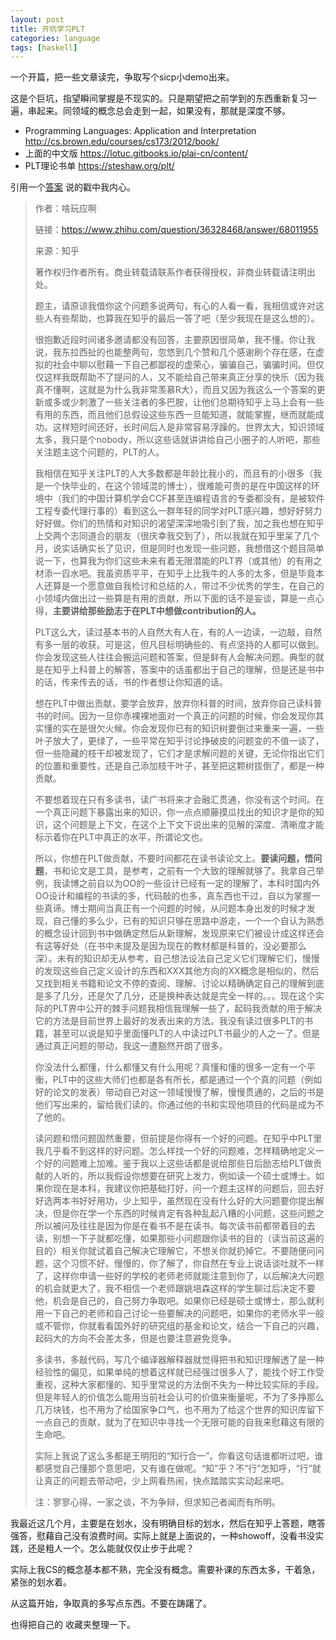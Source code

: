 ```yaml
---
layout: post
title: 开坑学习PLT
categories: language
tags: [haskell]
---
```


  

一个开篇，把一些文章读完，争取写个sicp小demo出来。

这是个巨坑，指望瞬间掌握是不现实的。只是期望把之前学到的东西重新复习一遍，串起来。同领域的概念总会走到一起，如果没有，那就是深度不够。

- Programming Languages: Application and Interpretation http://cs.brown.edu/courses/cs173/2012/book/
- 上面的中文版 https://lotuc.gitbooks.io/plai-cn/content/
- PLT理论书单 https://steshaw.org/plt/



引用一个[答案](https://www.zhihu.com/question/36328468/answer/68011955) 说的戳中我内心。

>作者：啥玩应啊
>
>链接：https://www.zhihu.com/question/36328468/answer/68011955
>
>来源：知乎
>
>著作权归作者所有。商业转载请联系作者获得授权，非商业转载请注明出处。
>
>题主，请原谅我借你这个问题多说两句，有心的人看一看，我相信或许对这些人有些帮助，也算我在知乎的最后一答了吧（至少我现在是这么想的）。
>
>很抱歉近段时间诸多邀请都没有回答，主要原因很简单，我不懂。你让我说，我东拉西扯的也能整两句，忽悠到几个赞和几个感谢刷个存在感，在虚拟的社会中聊以慰藉一下自己都鄙视的虚荣心，骗骗自己，骗骗时间。但仅仅这样我既帮助不了提问的人，又不能给自己带来真正分享的快乐（因为我真不懂啊，这就是为什么我非常羡慕R大），而且又因为我这么一个答案的更新或多或少刺激了一些关注者的多巴胺，让他们总期待知乎上马上会有一些有用的东西，而且他们总假设这些东西一旦能知道，就能掌握，继而就能成功。这样短时间还好，长时间后人是非常容易浮躁的。世界太大，知识领域太多，我只是个nobody，所以这些话就讲讲给自己小圈子的人听吧，那些关注题主这个问题的，PLT的人。
>
>我相信在知乎关注PLT的人大多数都是年龄比我小的，而且有的小很多（我是一个快毕业的，在这个领域混的博士），很难能可贵的是在中国这样的环境中（我们的中国计算机学会CCF甚至连编程语言的专委都没有，是被软件工程专委代理行事的）看到这么一群年轻的同学对PLT感兴趣，想好好努力好好做。你们的热情和对知识的渴望深深地吸引到了我，加之我也想在知乎上交两个志同道合的朋友（很庆幸我交到了），所以我就在知乎里呆了几个月，说实话确实长了见识，但是同时也发现一些问题，我想借这个题目简单说一下，也算我为你们这些未来有着无限潜能的PLT界（或其他）的有用之材添一舀水吧。我虽资质平平，在知乎上比我牛的人多的太多，但是毕竟本人还算是一个愿意做自我检讨和总结的人，带过不少优秀的学生，在自己的小领域内做出过一些算是有用的贡献，所以下面的话不是妄谈，算是一点心得，**主要讲给那些励志于在PLT中想做contribution的人。**
>
>PLT这么大，读过基本书的人自然大有人在，有的人一边读，一边敲，自然有多一层的收获。可是这，但凡目标明确些的、有点坚持的人都可以做到。你会发现这些人往往会搬运问题和答案，但是鲜有人会解决问题。典型的就是在知乎上科普上的解答，答案中的话虽都出于自己的理解，但是还是书中的话，传来传去的话，书的作者想让你知道的话。
>
>想在PLT中做出贡献，要学会放弃，放弃你科普的时间，放弃你自己读科普书的时间。因为一旦你赤裸裸地面对一个真正的问题的时候，你会发现你其实懂的实在是很欠火候。你会发现你已有的知识树要倒过来重来一遍，一些叶子放大了，更绿了，一些平常在知乎讨论挣破皮的问题变的不值一谈了，但一些隐藏的枝干却被发现了，它们才是求解问题的关键，无论你指出它们的位置和重要性，还是自己添加枝干叶子，甚至把这颗树拔倒了，都是一种贡献。
>
>不要想着现在只有多读书，读广书将来才会融汇贯通，你没有这个时间。在一个真正问题下暴露出来的知识，你一点点顺藤摸瓜找出的知识才是你的知识，这个问题是上下文，在这个上下文下说出来的见解的深度、清晰度才能标示着你在PLT中真正的水平，所谓论文也。
>
>所以，你想在PLT做贡献，不要时间都花在读书读论文上。**要读问题，悟问题**，书和论文是工具，是参考，之前有一个大致的理解就够了。我拿自己举例，我读博之前自以为OO的一些设计已经有一定的理解了，本科时国内外OO设计和编程的书读的多，代码敲的也多，真东西也干过，自以为掌握一些真谛。博士期间当真正有一个问题的时候，从问题本身出发的时候才发现，自己懂的多么少，已有的知识只够在思路中游走，一个一个自认为熟悉的概念设计回到书中做确定然后从新理解，发现原来它们被设计成这样还会有这等好处（在书中未提及是因为现在的教材都是科普的，没必要那么深）。未有的知识却无从参考，自己想法设法自己定义它们理解它们，慢慢的发现这些自己定义设计的东西和XXX其他方向的XX概念是相似的，然后又找到相关书籍和论文不停的查阅、理解、讨论以精确确定自己的理解到底是多了几分，还是欠了几分，还是换种表达就是完全一样的。。。现在这个实际的PLT界中公开的棘手问题我相信我理解一些了，起码我贡献的用于解决它的方法是目前世界上最好的发表出来的方法。我没有读过很多PLT的书籍，甚至可以说是知乎里面懂PLT的人中读过PLT书最少的人之一了。但是通过真正问题的带动，我这一遭豁然开朗了很多。
>
>你没法什么都懂，什么都懂又有什么用呢？真懂和懂的很多一定有一个平衡，PLT中的这些大师们也都是各有所长，都是通过一个个真的问题（例如好的论文的发表）带动自己对这一领域慢慢了解，慢慢贯通的，之后的书是他们写出来的，留给我们读的。你通过他的书和实现他项目的代码是成为不了他的。
>
>读问题和悟问题固然重要，但前提是你得有一个好的问题。在知乎中PLT里我几乎看不到这样的好问题。怎么样找一个好的问题难，怎样精确地定义一个好的问题难上加难。鉴于我以上这些话都是说给那些日后励志给PLT做贡献的人听的，所以我假设你想要在研究上发力，例如读一个硕士或博士。如果你现在是本科，我建议你把基础打好，问一个题主这样的问题后，回去好好选两本书好好用功，少上知乎，虽然现在没有什么好的大问题要你提出解决，但是你在学一个东西的时候肯定有各种乱起八糟的小问题，这些问题之所以被问及往往是因为你是在看书不是在读书。每次读书前都带着目的去读，别想一下子就都吃懂，如果那些小问题跟你读书的目的（读当前这遍的目的）相关你就试着自己解决它理解它，不想关你就扔掉它。不要随便问问题，这个习惯不好。慢慢的，你了解了，你自然在专业上说话谈吐就不一样了，这样你申请一些好的学校的老师老师就能注意到你了，以后解决大问题的机会就更大了，我不相信一个老师跟姚培森这样的学生聊过后决定不要他，机会是自己的，自己努力争取吧。如果你已经是硕士或博士，那么就利用一下自己的老师和自己讨论一些要解决的问题吧，如果你的老师水平一般或不管你，你就看看国外好的研究组的基金和论文，结合一下自己的兴趣，起码大的方向不会差太多，但是也要注意避免竞争。
>
>多读书，多敲代码，写几个编译器解释器就觉得把书和知识理解透了是一种经验性的偏见，如果单纯的想着这样就已经强过很多人了，能找个好工作受重视，这种大家都懂的、知乎里常说的方法倒不失为一种比较实际的手段。但是年轻人的价值怎么能用当前社会认可的价值来衡量呢，不为了多挣那么几万块钱，也不用为了给国家争口气，也不用为了给这个世界的知识库留下一点自己的贡献，就为了在知识中寻找一个无限可能的自我来慰藉这有限的生命吧。
>
>实际上我说了这么多都是王明阳的“知行合一”。你看这句话谁都听过吧，谁都感觉自己懂那个意思吧，又有谁在做呢。“知”乎？不“行”怎知呼，“行”就让真正的问题去带动吧，少上网看热闹，快点踏踏实实动起来吧。
>
>注：寥寥心得，一家之谈，不为争辩，但求知己者闻而有所明。



我最近这几个月，主要是在划水，没有明确目标的划水，然后在知乎上答题，瞎答强答，慰藉自己没有浪费时间。实际上就是上面说的，一种showoff，没看书没实践，还是粗人一个。怎么能就仅仅止步于此呢？

实际上我CS的概念基本都不熟，完全没有概念。需要补课的东西太多，干着急，紧张的划水着。

从这篇开始，争取真的多写点东西。不要在踌躇了。

也得把自己的 收藏夹整理一下。